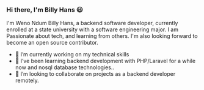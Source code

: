 ### Hi there, I'm Billy Hans 😃

I'm Weno Ndum Billy Hans, a backend software developer, currently enrolled at a state university with a software engineering major. I am Passionate about tech, and learning from others.
I'm also looking forward to become an open source contributor.

- 🔭 I’m currently working on my technical skills
- 🌱 I’ve been learning backend development with PHP/Laravel for a while now and nosql database technologies..
- 👯 I’m looking to collaborate on projects as a backend developer remotely.
<!--- 🤔 I’m looking for help with ... --->
<!--- 💬 Ask me about ...
- 📫 How to reach me: ...
- 😄 Pronouns: ...
- ⚡ Fun fact: ...
--->
